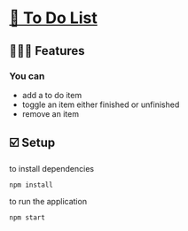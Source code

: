 # [📝 To Do List](https://todolist-dasom.netlify.app/)

## 💁🏻‍♀️ Features

### You can 

- add a to do item
- toggle an item either finished or unfinished
- remove an item


## ☑️ Setup

to install dependencies

```
npm install
```

to run the application

```
npm start
```
